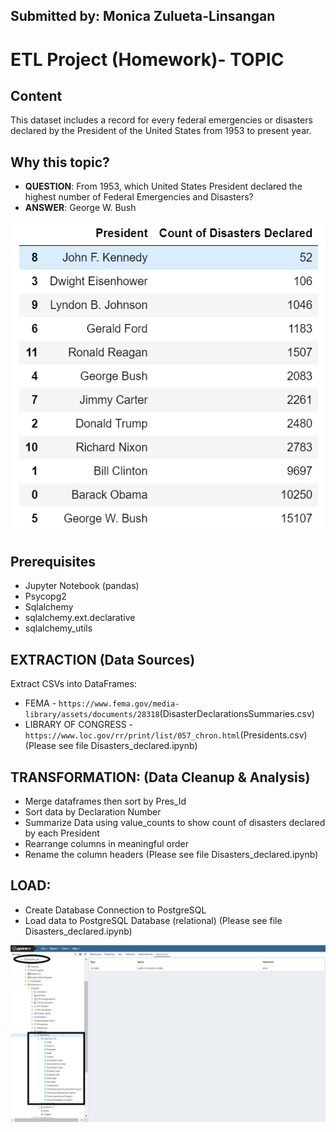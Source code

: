 ## Submitted by: Monica Zulueta-Linsangan

# ETL Project (Homework)- TOPIC

## Content
This dataset includes a record for every federal emergencies or disasters declared by the President of the United States from 1953 to present year.

## Why this topic?
* __QUESTION__: From 1953, which United States President declared the highest number of Federal Emergencies and Disasters? 
* __ANSWER__: George W. Bush

![final_app_part4.png](Images/Disaster_Count.PNG)

## Prerequisites
* Jupyter Notebook (pandas)
* Psycopg2
* Sqlalchemy
* sqlalchemy.ext.declarative
* sqlalchemy_utils


## EXTRACTION (Data Sources)
Extract CSVs into DataFrames:
* FEMA - `https://www.fema.gov/media-library/assets/documents/28318`(DisasterDeclarationsSummaries.csv)
* LIBRARY OF CONGRESS - `https://www.loc.gov/rr/print/list/057_chron.html`(Presidents.csv)
(Please see file Disasters_declared.ipynb)


## TRANSFORMATION: (Data Cleanup & Analysis)
* Merge dataframes then sort by Pres_Id
* Sort data by Declaration Number
* Summarize Data using value_counts to show count of disasters declared by each President
* Rearrange columns in meaningful order
* Rename the column headers
(Please see file Disasters_declared.ipynb)


## LOAD:
* Create Database Connection to PostgreSQL
* Load data to PostgreSQL Database (relational)
(Please see file Disasters_declared.ipynb)


![final_app_part4.png](Images/LOAD_disaster_db.PNG)




